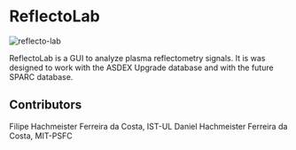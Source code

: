 # ReflectoLab
![reflecto-lab](https://github.com/user-attachments/assets/06bcd75a-4bfc-4809-b314-115b375d4b1d)

ReflectoLab is a GUI to analyze plasma reflectometry signals. It is was designed to work with the ASDEX Upgrade database and with the future SPARC database.

## Contributors

Filipe Hachmeister Ferreira da Costa, IST-UL
Daniel Hachmeister Ferreira da Costa, MIT-PSFC
